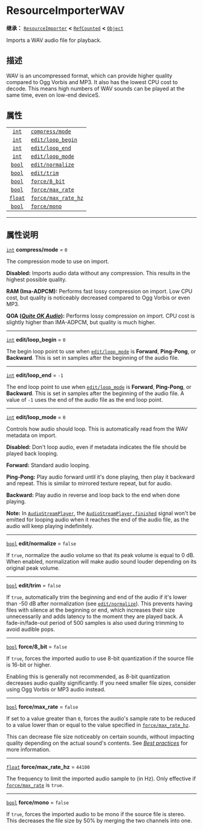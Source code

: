 <!-- ⚠ 请勿编辑本文件 ⚠ -->
<!-- 本文档使用脚本从 WeDot 引擎源码仓库生成。 -->
<!-- 生成脚本：https://github.com/WeDot-Engine/WeDot/tree/4.3/doc/tools/make_md.py； -->
<!-- 原文件：https://github.com/WeDot-Engine/WeDot/tree/4.3/doc/classes/ResourceImporterWAV.xml。 -->

<div id="_class_resourceimporterwav"></div>

# ResourceImporterWAV

**继承：** [`ResourceImporter`](class_resourceimporter.md) **<** [`RefCounted`](class_refcounted.md) **<** [`Object`](class_object.md)

Imports a WAV audio file for playback.

## 描述

WAV is an uncompressed format, which can provide higher quality compared to Ogg Vorbis and MP3. It also has the lowest CPU cost to decode. This means high numbers of WAV sounds can be played at the same time, even on low-end deviceS.

## 属性

|||
|:-:|:--|
| [`int`](class_int.md)     | [`compress/mode`](#class_resourceimporterwav_property_compress/mode)         | ``0``     |
| [`int`](class_int.md)     | [`edit/loop_begin`](#class_resourceimporterwav_property_edit/loop_begin)     | ``0``     |
| [`int`](class_int.md)     | [`edit/loop_end`](#class_resourceimporterwav_property_edit/loop_end)         | ``-1``    |
| [`int`](class_int.md)     | [`edit/loop_mode`](#class_resourceimporterwav_property_edit/loop_mode)       | ``0``     |
| [`bool`](class_bool.md)   | [`edit/normalize`](#class_resourceimporterwav_property_edit/normalize)       | ``false`` |
| [`bool`](class_bool.md)   | [`edit/trim`](#class_resourceimporterwav_property_edit/trim)                 | ``false`` |
| [`bool`](class_bool.md)   | [`force/8_bit`](#class_resourceimporterwav_property_force/8_bit)             | ``false`` |
| [`bool`](class_bool.md)   | [`force/max_rate`](#class_resourceimporterwav_property_force/max_rate)       | ``false`` |
| [`float`](class_float.md) | [`force/max_rate_hz`](#class_resourceimporterwav_property_force/max_rate_hz) | ``44100`` |
| [`bool`](class_bool.md)   | [`force/mono`](#class_resourceimporterwav_property_force/mono)               | ``false`` |

<!-- rst-class:: classref-section-separator -->

---

## 属性说明

<div id="_class_resourceimporterwav_property_compress/mode"></div>

[`int`](class_int.md) **compress/mode** = ``0`` <div id="class_resourceimporterwav_property_compress/mode"></div>

The compression mode to use on import.

 **Disabled:** Imports audio data without any compression. This results in the highest possible quality.

 **RAM (Ima-ADPCM):** Performs fast lossy compression on import. Low CPU cost, but quality is noticeably decreased compared to Ogg Vorbis or even MP3.

 **QOA ([*Quite OK Audio*](https://qoaformat.org/)):** Performs lossy compression on import. CPU cost is slightly higher than IMA-ADPCM, but quality is much higher.

<!-- rst-class:: classref-item-separator -->

---

<div id="_class_resourceimporterwav_property_edit/loop_begin"></div>

[`int`](class_int.md) **edit/loop_begin** = ``0`` <div id="class_resourceimporterwav_property_edit/loop_begin"></div>

The begin loop point to use when [`edit/loop_mode`](#class_resourceimporterwav_property_edit/loop_mode) is **Forward**, **Ping-Pong**, or **Backward**. This is set in samples after the beginning of the audio file.

<!-- rst-class:: classref-item-separator -->

---

<div id="_class_resourceimporterwav_property_edit/loop_end"></div>

[`int`](class_int.md) **edit/loop_end** = ``-1`` <div id="class_resourceimporterwav_property_edit/loop_end"></div>

The end loop point to use when [`edit/loop_mode`](#class_resourceimporterwav_property_edit/loop_mode) is **Forward**, **Ping-Pong**, or **Backward**. This is set in samples after the beginning of the audio file. A value of `-1` uses the end of the audio file as the end loop point.

<!-- rst-class:: classref-item-separator -->

---

<div id="_class_resourceimporterwav_property_edit/loop_mode"></div>

[`int`](class_int.md) **edit/loop_mode** = ``0`` <div id="class_resourceimporterwav_property_edit/loop_mode"></div>

Controls how audio should loop. This is automatically read from the WAV metadata on import.

 **Disabled:** Don't loop audio, even if metadata indicates the file should be played back looping.

 **Forward:** Standard audio looping.

 **Ping-Pong:** Play audio forward until it's done playing, then play it backward and repeat. This is similar to mirrored texture repeat, but for audio.

 **Backward:** Play audio in reverse and loop back to the end when done playing.

 **Note:** In [`AudioStreamPlayer`](class_audiostreamplayer.md), the [`AudioStreamPlayer.finished`](#class_audiostreamplayer_signal_finished) signal won't be emitted for looping audio when it reaches the end of the audio file, as the audio will keep playing indefinitely.

<!-- rst-class:: classref-item-separator -->

---

<div id="_class_resourceimporterwav_property_edit/normalize"></div>

[`bool`](class_bool.md) **edit/normalize** = ``false`` <div id="class_resourceimporterwav_property_edit/normalize"></div>

If `true`, normalize the audio volume so that its peak volume is equal to 0 dB. When enabled, normalization will make audio sound louder depending on its original peak volume.

<!-- rst-class:: classref-item-separator -->

---

<div id="_class_resourceimporterwav_property_edit/trim"></div>

[`bool`](class_bool.md) **edit/trim** = ``false`` <div id="class_resourceimporterwav_property_edit/trim"></div>

If `true`, automatically trim the beginning and end of the audio if it's lower than -50 dB after normalization (see [`edit/normalize`](#class_resourceimporterwav_property_edit/normalize)). This prevents having files with silence at the beginning or end, which increases their size unnecessarily and adds latency to the moment they are played back. A fade-in/fade-out period of 500 samples is also used during trimming to avoid audible pops.

<!-- rst-class:: classref-item-separator -->

---

<div id="_class_resourceimporterwav_property_force/8_bit"></div>

[`bool`](class_bool.md) **force/8_bit** = ``false`` <div id="class_resourceimporterwav_property_force/8_bit"></div>

If `true`, forces the imported audio to use 8-bit quantization if the source file is 16-bit or higher.

Enabling this is generally not recommended, as 8-bit quantization decreases audio quality significantly. If you need smaller file sizes, consider using Ogg Vorbis or MP3 audio instead.

<!-- rst-class:: classref-item-separator -->

---

<div id="_class_resourceimporterwav_property_force/max_rate"></div>

[`bool`](class_bool.md) **force/max_rate** = ``false`` <div id="class_resourceimporterwav_property_force/max_rate"></div>

If set to a value greater than `0`, forces the audio's sample rate to be reduced to a value lower than or equal to the value specified in [`force/max_rate_hz`](#class_resourceimporterwav_property_force/max_rate_hz).

This can decrease file size noticeably on certain sounds, without impacting quality depending on the actual sound's contents. See [*Best practices*](../tutorials/assets_pipeline/importing_audio_samples.md#doc-importing-audio-samples-best-practices) for more information.

<!-- rst-class:: classref-item-separator -->

---

<div id="_class_resourceimporterwav_property_force/max_rate_hz"></div>

[`float`](class_float.md) **force/max_rate_hz** = ``44100`` <div id="class_resourceimporterwav_property_force/max_rate_hz"></div>

The frequency to limit the imported audio sample to (in Hz). Only effective if [`force/max_rate`](#class_resourceimporterwav_property_force/max_rate) is `true`.

<!-- rst-class:: classref-item-separator -->

---

<div id="_class_resourceimporterwav_property_force/mono"></div>

[`bool`](class_bool.md) **force/mono** = ``false`` <div id="class_resourceimporterwav_property_force/mono"></div>

If `true`, forces the imported audio to be mono if the source file is stereo. This decreases the file size by 50% by merging the two channels into one.

[^virtual]: 本方法通常需要用户覆盖才能生效。
[^const]: 本方法无副作用，不会修改该实例的任何成员变量。
[^vararg]: 本方法除了能接受在此处描述的参数外，还能够继续接受任意数量的参数。
[^constructor]: 本方法用于构造某个类型。
[^static]: 调用本方法无需实例，可直接使用类名进行调用。
[^operator]: 本方法描述的是使用本类型作为左操作数的有效运算符。
[^bitfield]: 这个值是由下列位标志构成位掩码的整数。
[^void]: 无返回值。
